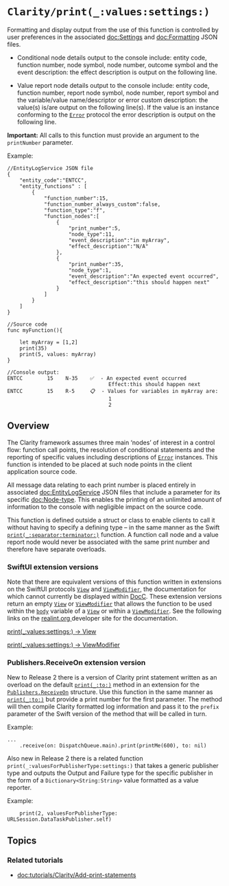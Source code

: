 # ``Clarity/print(_:values:settings:)``



Formatting and display output from the use of this function is controlled by user preferences in the associated <doc:Settings> and <doc:Formatting> JSON files.

- Conditional node details output to the console include: entity code, function number, node symbol, node number, outcome symbol and the event description: the effect description is output on the following line.

- Value report node details output to the console include: entity code, function number, report node symbol, node number, report symbol and the variable/value name/descriptor or error custom description: the value(s) is/are output on the following line(s). If the value is an instance conforming to the [`Error`]( https://developer.apple.com/documentation/swift/error) protocol the error description is output on the following line.

**Important:**
 All calls to this function must provide an argument to the `printNumber` parameter.




Example:
````
//EntityLogService JSON file
{
    "entity_code":"ENTCC",
    "entity_functions" : [
        {
            "function_number":15,
            "function_number_always_custom":false,
            "function_type":"f",
            "function_nodes":[
                {
                    "print_number":5,
                    "node_type":11,
                    "event_description":"in myArray",
                    "effect_description":"N/A"
                },
                {
                    "print_number":35,
                    "node_type":1,
                    "event_description":"An expected event occurred",
                    "effect_description":"this should happen next"
                }
            ]
        }
    ]
}

//Source code
func myFunction(){

    let myArray = [1,2]
    print(35)
    print(5, values: myArray)
}

//Console output:
ENTCC        15    N-35    ✅  - An expected event occurred
                                 Effect:this should happen next
ENTCC        15    R-5     📋  - Values for variables in myArray are:
                                 1
                                 2
````

## Overview
The Clarity framework assumes three main ‘nodes’ of interest in a control flow: function call points, the resolution of conditional statements and the reporting of specific values including descriptions of [`Error`]( https://developer.apple.com/documentation/swift/error) instances. This function is intended to be placed at such node points in the client application source code.

All message data relating to each print number is placed entirely in associated <doc:EntityLogService> JSON files that include a parameter for its specific <doc:Node-type>. This enables the printing of an unlimited amount of information to the console with negligible impact on the source code.

This function is defined outside a struct or class to enable clients to call it without having to specify a defining type – in the same manner as the Swift [`print(_:separator:terminator:)`](https://developer.apple.com/documentation/swift/1541053-print) function. A function call node and a value report node would never be associated with the same print number and therefore have separate overloads.

### SwiftUI extension versions
Note that there are equivalent versions of this function written in extensions on the SwiftUI protocols [`View`](https://developer.apple.com/documentation/swiftui/view) and [`ViewModifier`](https://developer.apple.com/documentation/swiftui/viewmodifier), the documentation for which cannot currently be displayed within [DocC](https://developer.apple.com/documentation/docc). These extension versions return an empty [`View`](https://developer.apple.com/documentation/swiftui/view) or [`ViewModifier`](https://developer.apple.com/documentation/swiftui/viewmodifier) that allows the function to be used within the [`body`](https://developer.apple.com/documentation/swiftui/view/body-swift.property)  variable of a [`View`](https://developer.apple.com/documentation/swiftui/view) or within a [`ViewModifier`](https://developer.apple.com/documentation/swiftui/viewmodifier). See the following links on the [realint.org ](https://realint.org/claritydevdocs/index.html) developer site for the documentation.



[print(_:values:settings:) -> View ](https://realint.org/claritydevdocs/Extensions/View.html#/s:7SwiftUI4ViewP7ClarityE5print_6values8settingsQrSi_ypSgAD22SettingsManagerServiceVSgtF)

[print(_:values:settings:) -> ViewModifier](https://realint.org/claritydevdocs/Extensions/ViewModifier.html#/s:7SwiftUI12ViewModifierP7ClarityE5print_6values8settingsQrSi_ypSgAD22SettingsManagerServiceVSgtF)


### Publishers.ReceiveOn extension version
New to Release 2 there is a version of Clarity print statement written as an overload on the default [`print(_:to:)`](https://developer.apple.com/documentation/combine/publishers/receiveon/print(_:to:)/) method in an extension for the [`Publishers.ReceiveOn`](https://developer.apple.com/documentation/combine/publishers/receiveon/) structure. Use this function in the same manner as [`print(_:to:)`](https://developer.apple.com/documentation/combine/publishers/receiveon/print(_:to:)/) but provide a print number for the first parameter. The method will then compile Clarity formatted log information and pass it to the `prefix` parameter of the Swift version of the method that will be called in turn. 


Example:
````
...
    .receive(on: DispatchQueue.main).print(printMe(600), to: nil)
````

Also new in Release 2 there is a related function ``print(_:valuesForPublisherType:settings:)`` that takes a generic publisher type and outputs the Output and Failure type for the specific publisher in the form of a `Dictionary<String:String>` value formatted as a value reporter.

Example:
````
    print(2, valuesForPublisherType: URLSession.DataTaskPublisher.self)
````


## Topics


### Related tutorials
- <doc:tutorials/Clarity/Add-print-statements>




